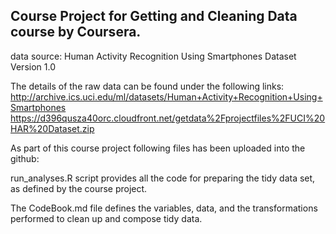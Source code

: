 ## Course Project for Getting and Cleaning Data course by Coursera.

data source:
Human Activity Recognition Using Smartphones Dataset
Version 1.0

The details of the raw data can be found under the following links:
http://archive.ics.uci.edu/ml/datasets/Human+Activity+Recognition+Using+Smartphones 
https://d396qusza40orc.cloudfront.net/getdata%2Fprojectfiles%2FUCI%20HAR%20Dataset.zip 


As part of this course project following files has been uploaded into the github:

run_analyses.R script provides all the code for preparing the tidy data set, as defined by the course project.

The CodeBook.md file defines the variables, data, and the transformations performed to clean up and compose tidy data. 

